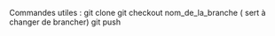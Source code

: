 Commandes utiles :
	git clone 
	git checkout nom_de_la_branche ( sert à changer de brancher)
	git push 
	
